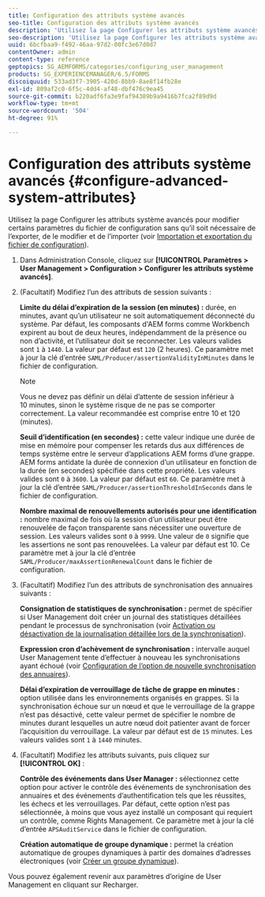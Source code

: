 ```yaml
---
title: Configuration des attributs système avancés
seo-title: Configuration des attributs système avancés
description: 'Utilisez la page Configurer les attributs système avancés pour modifier certains paramètres du fichier de configuration sans qu’il soit nécessaire de l’exporter, de le modifier et de l’importer. '
seo-description: 'Utilisez la page Configurer les attributs système avancés pour modifier certains paramètres du fichier de configuration sans qu’il soit nécessaire de l’exporter, de le modifier et de l’importer. '
uuid: 6bcfbaa9-f492-46aa-97d2-00fc3e67d0d7
contentOwner: admin
content-type: reference
geptopics: SG_AEMFORMS/categories/configuring_user_management
products: SG_EXPERIENCEMANAGER/6.5/FORMS
discoiquuid: 533ad3f7-3905-420d-8bb9-8ae8f14fb28e
exl-id: 809af2c0-6f5c-4dd4-af48-dbf476c9ea45
source-git-commit: b220adf6fa3e9faf94389b9a9416b7fca2f89d9d
workflow-type: tm+mt
source-wordcount: '504'
ht-degree: 91%

---
```


# Configuration des attributs système avancés {#configure-advanced-system-attributes}

Utilisez la page Configurer les attributs système avancés pour modifier certains paramètres du fichier de configuration sans qu’il soit nécessaire de l’exporter, de le modifier et de l’importer (voir [Importation et exportation du fichier de configuration](/help/forms/using/admin-help/importing-exporting-configuration-file.md#importing-and-exporting-the-configuration-file)).

1. Dans Administration Console, cliquez sur **[!UICONTROL Paramètres > User Management > Configuration > Configurer les attributs système avancés]**.
1. (Facultatif) Modifiez l’un des attributs de session suivants :

   **Limite du délai d’expiration de la session (en minutes) :** durée, en minutes, avant qu’un utilisateur ne soit automatiquement déconnecté du système. Par défaut, les composants d&#39;AEM forms comme Workbench expirent au bout de deux heures, indépendamment de la présence ou non d’activité, et l’utilisateur doit se reconnecter. Les valeurs valides sont `1` à `1440`. La valeur par défaut est `120` (2 heures). Ce paramètre met à jour la clé d’entrée `SAML/Producer/assertionValidityInMinutes` dans le fichier de configuration.

   >[!NOTE]
   >
   >Vous ne devez pas définir un délai d’attente de session inférieur à 10 minutes, sinon le système risque de ne pas se comporter correctement. La valeur recommandée est comprise entre 10 et 120 (minutes).

   **Seuil d’identification (en secondes) :** cette valeur indique une durée de mise en mémoire pour compenser les retards dus aux différences de temps système entre le serveur d’applications AEM forms d’une grappe. AEM forms antidate la durée de connexion d’un utilisateur en fonction de la durée (en secondes) spécifiée dans cette propriété. Les valeurs valides sont `0` à `3600`. La valeur par défaut est `60`. Ce paramètre met à jour la clé d’entrée `SAML/Producer/assertionThresholdInSeconds` dans le fichier de configuration.

   **Nombre maximal de renouvellements autorisés pour une identification :** nombre maximal de fois où la session d’un utilisateur peut être renouvelée de façon transparente sans nécessiter une ouverture de session. Les valeurs valides sont `0` à `9999`. Une valeur de `0` signifie que les assertions ne sont pas renouvelées. La valeur par défaut est 10. Ce paramètre met à jour la clé d’entrée `SAML/Producer/maxAssertionRenewalCount` dans le fichier de configuration.

1. (Facultatif) Modifiez l’un des attributs de synchronisation des annuaires suivants :

   **Consignation de statistiques de synchronisation :** permet de spécifier si User Management doit créer un journal des statistiques détaillées pendant le processus de synchronisation (voir [Activation ou désactivation de la journalisation détaillée lors de la synchronisation](/help/forms/using/admin-help/synchronizing-directories.md#enable-or-disable-detailed-logging-during-synchronization)).

   **Expression cron d’achèvement de synchronisation :** intervalle auquel User Management tente d’effectuer à nouveau les synchronisations ayant échoué (voir [Configuration de l’option de nouvelle synchronisation des annuaires](/help/forms/using/admin-help/synchronizing-directories.md#configure-the-directory-synchronization-retry-option)).

   **Délai d’expiration de verrouillage de tâche de grappe en minutes :** option utilisée dans les environnements organisés en grappes. Si la synchronisation échoue sur un nœud et que le verrouillage de la grappe n’est pas désactivé, cette valeur permet de spécifier le nombre de minutes durant lesquelles un autre nœud doit patienter avant de forcer l’acquisition du verrouillage. La valeur par défaut est de `15` minutes. Les valeurs valides sont `1` à `1440` minutes.

1. (Facultatif) Modifiez les attributs suivants, puis cliquez sur **[!UICONTROL OK]** :

   **Contrôle des événements dans User Manager :** sélectionnez cette option pour activer le contrôle des événements de synchronisation des annuaires et des événements d’authentification tels que les réussites, les échecs et les verrouillages. Par défaut, cette option n’est pas sélectionnée, à moins que vous ayez installé un composant qui requiert un contrôle, comme Rights Management. Ce paramètre met à jour la clé d’entrée `APSAuditService` dans le fichier de configuration.

   **Création automatique de groupe dynamique :** permet la création automatique de groupes dynamiques à partir des domaines d’adresses électroniques (voir [Créer un groupe dynamique](/help/forms/using/admin-help/creating-configuring-groups.md#create-a-dynamic-group)).

Vous pouvez également revenir aux paramètres d’origine de User Management en cliquant sur Recharger.
